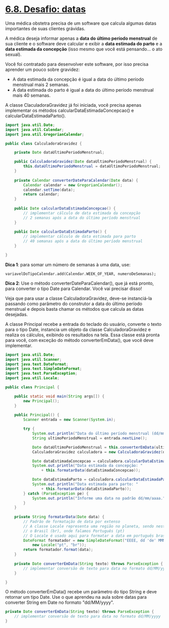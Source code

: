 # [6.8. Desafio: datas](https://app.algaworks.com/aulas/101/desafio-datas)

Uma médica obstetra precisa de um software que calcula algumas datas importantes de suas clientes grávidas.

A médica deseja informar apenas a **data do último período menstrual** de sua cliente e o software deve calcular e exibir a **data estimada do parto** e a **data estimada da concepção** (isso mesmo que você está pensando... o ato sexual).

Você foi contratado para desenvolver este software, por isso precisa aprender um pouco sobre gravidez:

- A data estimada da concepção é igual a data do último período menstrual mais 2 semanas.
- A data estimada do parto é igual a data do último período menstrual mais 40 semanas.

A classe ClaculadoraGravidez já foi iniciada, você precisa apenas implementar os métodos calcularDataEstimadaConcepcao() e calcularDataEstimadaParto().

```java
import java.util.Date;
import java.util.Calendar;
import java.util.GregorianCalendar;

public class CalculadoraGravidez {

	private Date dataUltimoPeriodoMenstrual;

	public CalculadoraGravidez(Date dataUltimoPeriodoMenstrual) {
		this.dataUltimoPeriodoMenstrual = dataUltimoPeriodoMenstrual;
	}
	
	private Calendar converterDateParaCalendar(Date data) {
		Calendar calendar = new GregorianCalendar();
		calendar.setTime(data);
		return calendar;
	}
	
	public Date calcularDataEstimadaConcepcao() {
		// implementar cálculo de data estimada da concepção
		// 2 semanas após a data do último período menstrual
	}
	
	public Date calcularDataEstimadaParto() {
		// implementar cálculo de data estimada para parto
		// 40 semanas após a data do último período menstrual
	}

}
```
**Dica 1**: para somar um número de semanas à uma data, use:

	variavelDoTipoCalendar.add(Calendar.WEEK_OF_YEAR, numeroDeSemanas);

**Dica 2**: Use o método converterDateParaCalendar(), que já está pronto, para converter o tipo Date para Calendar. Você vai precisar disso!

Veja que para usar a classe CalculadoraGravidez, deve-se instanciá-la passando como parâmetro do construtor a data do último período menstrual e depois basta chamar os métodos que calcula as datas desejadas.

A classe Principal recebe a entrada do teclado do usuário, converte o texto para o tipo Date, instancia um objeto da classe CalculadoraGravidez e realiza os cálculos, exibindo os resultados na tela. Essa classe está pronta para você, com exceção do método converterEmData(), que você deve implementar.

```java
import java.util.Date;
import java.util.Scanner;
import java.text.DateFormat;
import java.text.SimpleDateFormat;
import java.text.ParseException;
import java.util.Locale;

public class Principal {

	public static void main(String args[]) {
		new Principal();
	}
	
	public Principal() {
		Scanner entrada = new Scanner(System.in);

		try {
			System.out.println("Data do último período menstrual (dd/mm/aaaa):");
			String ultimoPeriodoMenstrual = entrada.nextLine();

			Date dataUltimoPeriodoMenstrual = this.converterEmData(ultimoPeriodoMenstrual);
			CalculadoraGravidez calculadora = new CalculadoraGravidez(dataUltimoPeriodoMenstrual);

			Date dataEstimadaConcepcao = calculadora.calcularDataEstimadaConcepcao();
			System.out.println("Data estimada da concepção: " 
				+ this.formatarData(dataEstimadaConcepcao));

			Date dataEstimadaParto = calculadora.calcularDataEstimadaParto();
			System.out.println("Data estimada para parto: " 
				+ this.formatarData(dataEstimadaParto));			
		} catch (ParseException pe) {
			System.out.println("Informe uma data no padrão dd/mm/aaaa.");
		}
	}
	
	private String formatarData(Date data) {
		// Padrão de formatação de data por extenso
		// A classe Locale representa uma região no planeta, sendo neste caso
		// o Brasil (br), onde falamos Português (pt)
		// O Locale é usado aqui para formatar a data em português brasileiro
		DateFormat formatador = new SimpleDateFormat("EEEE, dd 'de' MMMM 'de' yyyy", 
			new Locale("pt", "br"));
		return formatador.format(data);
	}
	
	private Date converterEmData(String texto) throws ParseException {
		// implementar conversão de texto para data no formato dd/MM/yyyy
	}

}
```

O método converterEmData() recebe um parâmetro do tipo String e deve retornar um tipo Date. Use o que aprendeu na aula sobre datas para converter String em Date no formato "dd/MM/yyyy".
```java
private Date converterEmData(String texto) throws ParseException {
	// implementar conversão de texto para data no formato dd/MM/yyyy
}
```